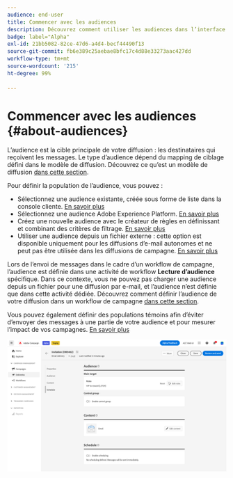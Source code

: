```yaml
---
audience: end-user
title: Commencer avec les audiences
description: Découvrez comment utiliser les audiences dans l’interface utilisateur web de Campaign.
badge: label="Alpha"
exl-id: 21bb5082-82ce-47d6-a4d4-becf44490f13
source-git-commit: fb6e389c25aebae8bfc17c4d88e33273aac427dd
workflow-type: tm+mt
source-wordcount: '215'
ht-degree: 99%

---
```



# Commencer avec les audiences {#about-audiences}

<!--
Audience only created for the delivery, not available later-->


<!--
Three ways:
* existing audience

Campaign or AEP Audiences

* create new on the fly

query like AEP segment builder (same component with campaign data)

* import from file

show use case with a new audience creation (or import from file?)

control groups like acc: exract, random, based on attribute
-->


L’audience est la cible principale de votre diffusion : les destinataires qui reçoivent les messages. Le type d’audience dépend du mapping de ciblage défini dans le modèle de diffusion. Découvrez ce qu’est un modèle de diffusion [dans cette section](../msg/delivery-template.md).

Pour définir la population de l’audience, vous pouvez :

* Sélectionnez une audience existante, créée sous forme de liste dans la console cliente. [En savoir plus](add-audience.md)
* Sélectionnez une audience Adobe Experience Platform. [En savoir plus](aep-audience.md)
* Créez une nouvelle audience avec le créateur de règles en définissant et combinant des critères de filtrage. [En savoir plus](segment-builder.md)
* Utiliser une audience depuis un fichier externe : cette option est disponible uniquement pour les diffusions d’e-mail autonomes et ne peut pas être utilisée dans les diffusions de campagne. [En savoir plus](file-audience.md)

Lors de l’envoi de messages dans le cadre d’un workflow de campagne, l’audience est définie dans une activité de workflow **Lecture d’audience** spécifique. Dans ce contexte, vous ne pouvez pas charger une audience depuis un fichier pour une diffusion par e-mail, et l’audience n’est définie que dans cette activité dédiée. Découvrez comment définir l’audience de votre diffusion dans un workflow de campagne [dans cette section](../workflows/orchestrate-activities.md).

Vous pouvez également définir des populations témoins afin d’éviter d’envoyer des messages à une partie de votre audience et pour mesurer l’impact de vos campagnes. [En savoir plus](control-group.md)

![](assets/about-audience.png)

